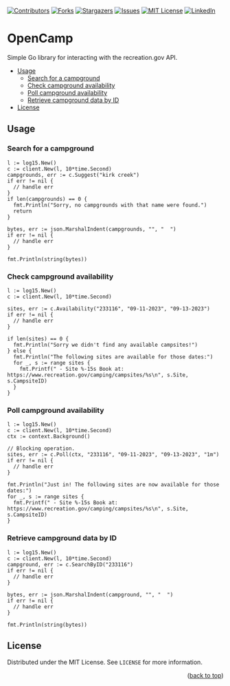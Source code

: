 [![Contributors][contributors-shield]][contributors-url]
[![Forks][forks-shield]][forks-url]
[![Stargazers][stars-shield]][stars-url]
[![Issues][issues-shield]][issues-url]
[![MIT License][license-shield]][license-url]
[![LinkedIn][linkedin-shield]][linkedin-url]

# OpenCamp

Simple Go library for interacting with the recreation.gov API.

- [Usage](#usage)
  - [Search for a campground](#search-for-a-campground)
  - [Check campground availability](#check-campground-availability)
  - [Poll campground availability](#poll-campground-availability)
  - [Retrieve campground data by ID](#retrieve-campground-data-by-id)
- [License](#license)

## Usage

### Search for a campground
```
l := log15.New()
c := client.New(l, 10*time.Second)
campgrounds, err := c.Suggest("kirk creek")
if err != nil {
  // handle err
}
if len(campgrounds) == 0 {
  fmt.Println("Sorry, no campgrounds with that name were found.")
  return
}

bytes, err := json.MarshalIndent(campgrounds, "", "  ")
if err != nil {
  // handle err
}

fmt.Println(string(bytes))
```

### Check campground availability
```
l := log15.New()
c := client.New(l, 10*time.Second)

sites, err := c.Availability("233116", "09-11-2023", "09-13-2023")
if err != nil {
  // handle err
}

if len(sites) == 0 {
  fmt.Println("Sorry we didn't find any available campsites!")
} else {
  fmt.Println("The following sites are available for those dates:")
  for _, s := range sites {
    fmt.Printf(" - Site %-15s Book at: https://www.recreation.gov/camping/campsites/%s\n", s.Site, s.CampsiteID)
  }
}
```

### Poll campground availability
```
l := log15.New()
c := client.New(l, 10*time.Second)
ctx := context.Background()

// Blocking operation.
sites, err := c.Poll(ctx, "233116", "09-11-2023", "09-13-2023", "1m")
if err != nil {
  // handle err
}

fmt.Println("Just in! The following sites are now available for those dates:")
for _, s := range sites {
  fmt.Printf(" - Site %-15s Book at: https://www.recreation.gov/camping/campsites/%s\n", s.Site, s.CampsiteID)
}
```

### Retrieve campground data by ID
```
l := log15.New()
c := client.New(l, 10*time.Second)
campground, err := c.SearchByID("233116")
if err != nil {
  // handle err
}

bytes, err := json.MarshalIndent(campground, "", "  ")
if err != nil {
  // handle err
}

fmt.Println(string(bytes))
```

## License

Distributed under the MIT License. See `LICENSE` for more information.

<p align="right">(<a href="#readme-top">back to top</a>)</p>

[contributors-shield]: https://img.shields.io/github/contributors/opencamp-hq/core?style=for-the-badge
[contributors-url]: https://github.com/opencamp-hq/core/graphs/contributors
[forks-shield]: https://img.shields.io/github/forks/opencamp-hq/core?style=for-the-badge
[forks-url]: https://github.com/opencamp-hq/core/network/members
[stars-shield]: https://img.shields.io/github/stars/opencamp-hq/core?style=for-the-badge
[stars-url]: https://github.com/opencamp-hq/core/stargazers
[issues-shield]: https://img.shields.io/github/issues/opencamp-hq/core?style=for-the-badge
[issues-url]: https://github.com/opencamp-hq/core/issues
[license-shield]: https://img.shields.io/github/license/opencamp-hq/core?style=for-the-badge
[license-url]: https://github.com/opencamp-hq/core/blob/main/LICENSE
[linkedin-shield]: https://img.shields.io/badge/-LinkedIn-black.svg?style=for-the-badge&logo=linkedin&colorB=555
[linkedin-url]: https://linkedin.com/in/kylechadha
